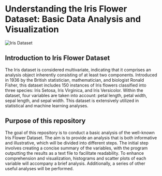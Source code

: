 # Understanding the Iris Flower Dataset: Basic Data Analysis and Visualization

![Iris Dataset](https://media.licdn.com/dms/image/D5612AQF9X65-BxcKlQ/article-cover_image-shrink_720_1280/0/1659902345087?e=1719446400&v=beta&t=OPwmr3n5GD1rH2psvv2EkgVlc-uxULYb7_4H0_blZtk)

## Introduction to Iris Flower Dataset
The Iris dataset is considered multivariate, indicating that it comprises an analysis object inherently consisting of at least two components. Introduced in 1936 by the British statistician, mathematician, and biologist Ronald Fisher, this dataset includes 150 instances of Iris flowers classified into three species: Iris Setosa, Iris Virginica, and Iris Versicolor. Within the dataset, four variables are taken into account: petal length, petal width, sepal length, and sepal width. This dataset is extensively utilized in statistical and machine learning analyses.

## Purpose of this repository
The goal of this repository is to conduct a basic analysis of the well-known Iris Flower Dataset. The aim is to provide an analysis that is both informative and illustrative, which will be divided into different steps. The initial step involves creating a concise summary of the variables, with the program outputting the results as a text file to facilitate readability. To enhance comprehension and visualization, histograms and scatter plots of each variable will accompany a brief analysis. Additionally, a series of other useful analyses will be performed.